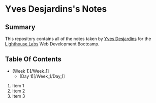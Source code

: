 # Yves Desjardins's Notes

## Summary

This repository contains all of the notes taken by [Yves Desjardins](https://github.com/DesjardyCA) for the [Lighthouse Labs](https://www.lighthouselabs.ca) Web Development Bootcamp.

## Table Of Contents
* (Week 1)[/Week_1]
  * (Day 1)[/Week_1/Day_1]

1. Item 1
2. Item 2
3. Item 3